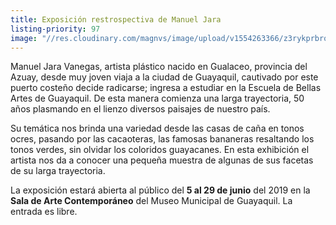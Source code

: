 ```yaml
---
title: Exposición restrospectiva de Manuel Jara
listing-priority: 97
image: "//res.cloudinary.com/magnvs/image/upload/v1554263366/z3rykprbrodkhaucoebx.jpg"
---
```

Manuel Jara Vanegas, artista plástico nacido en Gualaceo, provincia del Azuay, desde muy joven viaja a la ciudad de Guayaquil, cautivado por este puerto costeño decide radicarse;  ingresa a estudiar en la Escuela de Bellas Artes de Guayaquil. De esta manera comienza una  larga trayectoria, 50 años plasmando en el lienzo diversos paisajes de nuestro país.

Su temática nos brinda una variedad desde las casas de caña en tonos ocres, pasando por las cacaoteras, las famosas bananeras resaltando los tonos verdes, sin olvidar los coloridos guayacanes. En esta exhibición el artista nos da a conocer una pequeña muestra de algunas de sus facetas de su larga trayectoria.

La exposición estará abierta al público del **5 al 29 de junio** del 2019 en la **Sala de Arte Contemporáneo** del Museo Municipal de Guayaquil. La entrada es libre.
